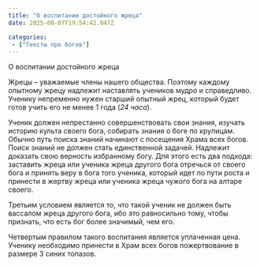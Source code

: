 ```yaml
---
title: "О воспитании достойного жреца"
date: 2025-08-07T19:54:42.047Z

categories:
 - ["Тексты про богов"]
---
```


О воспитании достойного жреца

Жрецы – уважаемые члены нашего общества. Поэтому каждому опытному жрецу
надлежит наставлять учеников мудро и справедливо. Ученику непременно
нужен старший опытный жрец, который будет готов учить его не менее 1
года (*24 часа*).

Ученик должен непрестанно совершенствовать свои знания, изучать историю
культа своего бога, собирать знания о боге по крупицам. Обычно путь
поиска знаний начинают с посещения Храма всех богов. Поиск знаний не
должен стать единственной задачей. Надлежит доказать свою верность
избранному богу. Для этого есть два подхода: заставить жреца или ученика
жреца другого бога отречься от своего бога и принять веру в бога того
ученика, который идет по пути роста и принести в жертву жреца или
ученика жреца чужого бога на алтаре своего.

Третьим условием является то, что такой ученик не должен быть вассалом
жреца другого бога, ибо это равносильно тому, чтобы признать, что есть
бог более значимый, чем его.

Четвертым правилом такого воспитания является уплаченная цена. Ученику
необходимо принести в Храм всех богов пожертвование в размере 3 синих
топазов.
